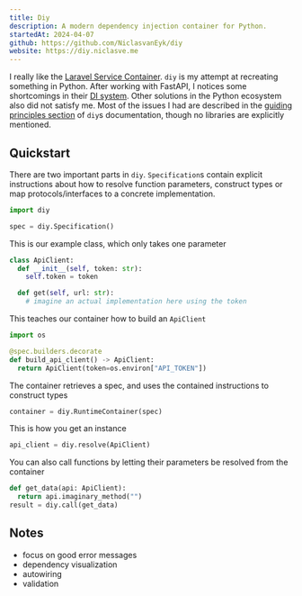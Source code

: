 ```yaml
---
title: Diy
description: A modern dependency injection container for Python.
startedAt: 2024-04-07
github: https://github.com/NiclasvanEyk/diy
website: https://diy.niclasve.me
---
```


I really like the [Laravel Service Container](https://laravel.com/docs/container).
`diy` is my attempt at recreating something in Python.
After working with FastAPI, I notices some shortcomings in their [DI system](https://fastapi.tiangolo.com/tutorial/dependencies).
Other solutions in the Python ecosystem also did not satisfy me.
Most of the issues I had are described in the [guiding principles section](https://diy.niclasve.me/reference/guiding-principles) of `diy`s documentation, though no libraries are explicitly mentioned.

## Quickstart

There are two important parts in `diy`.
`Specification`s contain explicit instructions about how to resolve function parameters, construct types or map protocols/interfaces to a concrete implementation.

```python
import diy

spec = diy.Specification()
```

This is our example class, which only takes one parameter

```python
class ApiClient:
  def __init__(self, token: str):
    self.token = token

  def get(self, url: str):
    # imagine an actual implementation here using the token
```

This teaches our container how to build an `ApiClient`

```python
import os

@spec.builders.decorate
def build_api_client() -> ApiClient:
  return ApiClient(token=os.environ["API_TOKEN"])
```

The container retrieves a spec, and uses the contained instructions to construct types

```python
container = diy.RuntimeContainer(spec)
```

This is how you get an instance

```python
api_client = diy.resolve(ApiClient)
```

You can also call functions by letting their parameters be
resolved from the container

```python
def get_data(api: ApiClient):
  return api.imaginary_method("")
result = diy.call(get_data)
```

## Notes

- focus on good error messages
- dependency visualization
- autowiring
- validation
